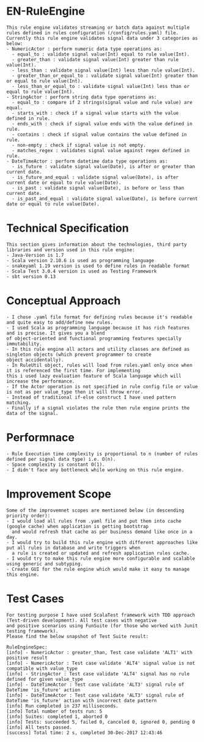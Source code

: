 # EN-RuleEngine

    This rule engine validates streaming or batch data against multiple rules defined in rules configuration (/config/rules.yaml) file.
    Currently this rule engine validates signal data under 3 categories as below:
    - NumericActor : perform numeric data type operations as:
      - equal_to : validate signal value(Int) equal to rule value(Int).
      - greater_than : validate signal value(Int) greater than rule value(Int).
      - less_than : validate signal value(Int) less than rule value(Int).
      - greater_than_or_equal_to : validate signal value(Int) greater than or equal to rule value(Int).
      - less_than_or_equal_to : validate signal value(Int) less than or equal to rule value(Int).
    - StringActor : perform string data type operations as:
      - equal_to : compare if 2 strings(signal value and rule value) are equal.
      - starts_with : check if a signal value starts with the value defined in rule.
      - ends_with : check if signal value ends with the value defined in rule.
      - contains : check if signal value contains the value defined in rule.
      - non-empty : check if signal value is not empty.
      - matches_regex : validates signal value against regex defined in rule.
    - DateTimeActor : perform datetime data type operations as:
      - is_future : validate signal value(Date), is after or greater than current date.
      - is_future_and_equal : validate signal value(Date), is after current date or equal to rule value(Date).
      - is_past : validate signal value(Date), is before or less than current date.
      - is_past_and_equal : validate signal value(Date), is before current date or equal to rule value(Date).

# Technical Specification
    This section gives information about the technologies, third party libraries and version used in this rule engine:
    - Java-Version is 1.7
    - Scala version 2.10.6 is used as programming language
    - snakeyaml 1.19 version is used to define rules in readable format
    - Scala Test 3.0.4 version is used as Testing Framework
    - sbt version 0.13

# Conceptual Approach
    - I chose .yaml file format for defining rules because it's readable and quite easy to add/define new rules.
    - I used Scala as programming language because it has rich features and is precise. It gives you a blend
    of object-oriented and functional programming features specially immutability.
    - In this rule engine all actors and utility classes are defined as singleton objects (which prevent programmer to create
    object accidentally).
    - In RuleUtil object, rules will load from rules.yaml only once when it is referenced the first time. For implementing 
    this i used lazy evaluation feature of Scala language which will increase the performance.
    - If the Actor operation is not specified in rule config file or value is not as per value_type then it will throw error.
    - Instead of traditional if-else construct I have used pattern matching.
    - Finally if a signal violates the rule then rule engine prints the data of the signal.

# Performnace
    - Rule Execution time complexity is proportional to n (number of rules defined per signal data type) i.e. O(n).
    - Space complexity is constant O(1).
    - I didn't face any bottleneck while working on this rule engine.

# Improvement Scope
    Some of the improvemnet scopes are mentioned below (in descending priority order):
    - I would load all rules from .yaml file and put them into cache (google cache) when application is getting bootstrap 
      and would refresh that cache as per business demand like once in a day.
    - I would try to build this rule engine with different approaches like put all rules in database and write triggers when
      a rule is created or updated and refresh application rules cache.
    - I would try to make this rule engine more configurable and scalable using generic and subtyping.
    - Create GUI for the rule engine which would make it easy to manage this engine.

# Test Cases
    For testing purpose I have used ScalaTest framework with TDD approach (Test-driven development). All test cases with negative
    and positive scenarios using FunSuite (for those who worked with Junit testing framework). 
    Please find the below snapshot of Test Suite result:

    RuleEngineSpec:
    [info] - NumericActor : greater_than, Test case validate 'ALT1' with positive result
    [info] - NumericActor : Test case validate 'ALT4' signal value is not compatible with value_type
    [info] - StringActor : Test case validate 'ALT4' signal has no rule defined for given value_type
    [info] - DateTimeActor : Test case validate 'ALT3' signal rule of DateTime 'is_future' action
    [info] - DateTimeActor : Test case validate 'ALT3' signal rule of DateTime 'is_future' action with incorrect date pattern
    [info] Run completed in 237 milliseconds.
    [info] Total number of tests run: 5
    [info] Suites: completed 1, aborted 0
    [info] Tests: succeeded 5, failed 0, canceled 0, ignored 0, pending 0
    [info] All tests passed.
    [success] Total time: 2 s, completed 30-Dec-2017 12:43:46
